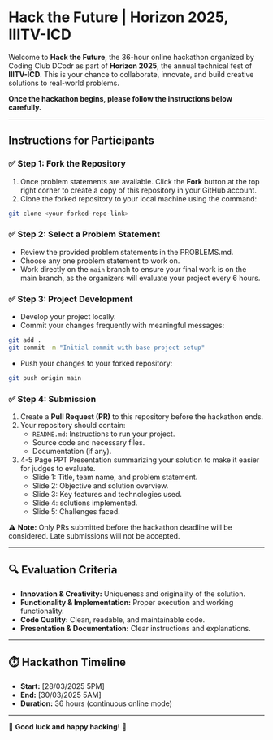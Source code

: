# Hack the Future | Horizon 2025, IIITV-ICD

Welcome to **Hack the Future**, the 36-hour online hackathon organized by Coding Club DCodr as part of **Horizon 2025**, the annual technical fest of **IIITV-ICD**. This is your chance to collaborate, innovate, and build creative solutions to real-world problems.

**Once the hackathon begins, please follow the instructions below carefully.**

---

## **Instructions for Participants**

### ✅ **Step 1: Fork the Repository**
1. Once problem statements are available. Click the **Fork** button at the top right corner to create a copy of this repository in your GitHub account.
2. Clone the forked repository to your local machine using the command:

```bash
git clone <your-forked-repo-link>
```

### ✅ **Step 2: Select a Problem Statement**
- Review the provided problem statements in the PROBLEMS.md.
- Choose any one problem statement to work on.
- Work directly on the `main` branch to ensure your final work is on the main branch, as the organizers will evaluate your project every 6 hours.

### ✅ **Step 3: Project Development**
- Develop your project locally.
- Commit your changes frequently with meaningful messages:

```bash
git add .
git commit -m "Initial commit with base project setup"
```

- Push your changes to your forked repository:

```bash
git push origin main
```

### ✅ **Step 4: Submission**
1. Create a **Pull Request (PR)** to this repository before the hackathon ends.
2. Your repository should contain:
    - `README.md`: Instructions to run your project.
    - Source code and necessary files.
    - Documentation (if any).
3. 4-5 Page PPT Presentation summarizing your solution to make it easier for judges to evaluate.
   -  Slide 1: Title, team name, and problem statement.
   -  Slide 2: Objective and solution overview.
   -  Slide 3: Key features and technologies used.
   -  Slide 4: solutions implemented.
   -  Slide 5: Challenges faced.

⚠️ **Note:** Only PRs submitted before the hackathon deadline will be considered. Late submissions will not be accepted.

---

## 🔍 **Evaluation Criteria**
- **Innovation & Creativity:** Uniqueness and originality of the solution.
- **Functionality & Implementation:** Proper execution and working functionality.
- **Code Quality:** Clean, readable, and maintainable code.
- **Presentation & Documentation:** Clear instructions and explanations.

---

## ⏱️ **Hackathon Timeline**
- **Start:** [28/03/2025 5PM]
- **End:** [30/03/2025 5AM]
- **Duration:** 36 hours (continuous online mode)

---

🚀 **Good luck and happy hacking!** 🎯